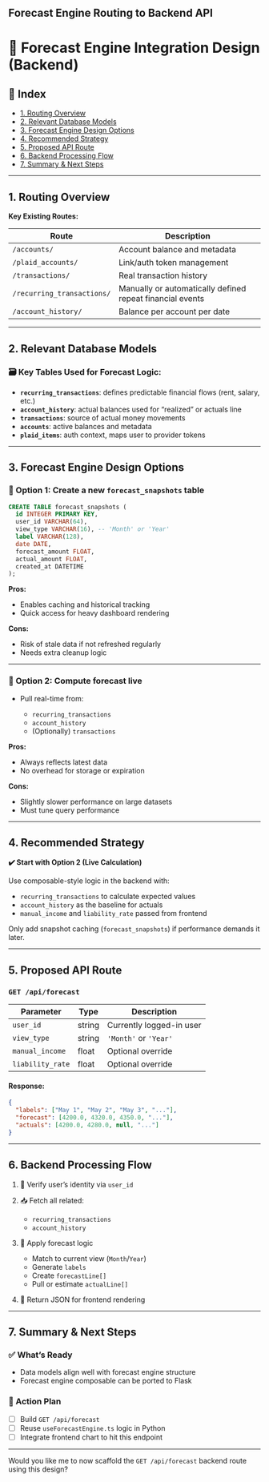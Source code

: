 ## Forecast Engine Routing to Backend API

# 📘 Forecast Engine Integration Design (Backend)

## 📑 Index

- [1. Routing Overview](#1-routing-overview)
- [2. Relevant Database Models](#2-relevant-database-models)
- [3. Forecast Engine Design Options](#3-forecast-engine-design-options)
- [4. Recommended Strategy](#4-recommended-strategy)
- [5. Proposed API Route](#5-proposed-api-route)
- [6. Backend Processing Flow](#6-backend-processing-flow)
- [7. Summary & Next Steps](#7-summary--next-steps)

---

## 1. Routing Overview

**Key Existing Routes:**

| Route                      | Description                                               |
| -------------------------- | --------------------------------------------------------- |
| `/accounts/`               | Account balance and metadata                              |
| `/plaid_accounts/`         | Link/auth token management                                |
| `/transactions/`           | Real transaction history                                  |
| `/recurring_transactions/` | Manually or automatically defined repeat financial events |
| `/account_history/`        | Balance per account per date                              |

---

## 2. Relevant Database Models

### 🗃️ Key Tables Used for Forecast Logic:

- **`recurring_transactions`**: defines predictable financial flows (rent, salary, etc.)
- **`account_history`**: actual balances used for “realized” or actuals line
- **`transactions`**: source of actual money movements
- **`accounts`**: active balances and metadata
- **`plaid_items`**: auth context, maps user to provider tokens

---

## 3. Forecast Engine Design Options

### 📌 Option 1: Create a new `forecast_snapshots` table

```sql
CREATE TABLE forecast_snapshots (
  id INTEGER PRIMARY KEY,
  user_id VARCHAR(64),
  view_type VARCHAR(16), -- 'Month' or 'Year'
  label VARCHAR(128),
  date DATE,
  forecast_amount FLOAT,
  actual_amount FLOAT,
  created_at DATETIME
);
```

**Pros:**

- Enables caching and historical tracking
- Quick access for heavy dashboard rendering

**Cons:**

- Risk of stale data if not refreshed regularly
- Needs extra cleanup logic

---

### 📌 Option 2: Compute forecast live

- Pull real-time from:

  - `recurring_transactions`
  - `account_history`
  - (Optionally) `transactions`

**Pros:**

- Always reflects latest data
- No overhead for storage or expiration

**Cons:**

- Slightly slower performance on large datasets
- Must tune query performance

---

## 4. Recommended Strategy

**✔️ Start with Option 2 (Live Calculation)**

Use composable-style logic in the backend with:

- `recurring_transactions` to calculate expected values
- `account_history` as the baseline for actuals
- `manual_income` and `liability_rate` passed from frontend

Only add snapshot caching (`forecast_snapshots`) if performance demands it later.

---

## 5. Proposed API Route

### `GET /api/forecast`

| Parameter        | Type   | Description              |
| ---------------- | ------ | ------------------------ |
| `user_id`        | string | Currently logged-in user |
| `view_type`      | string | `'Month'` or `'Year'`    |
| `manual_income`  | float  | Optional override        |
| `liability_rate` | float  | Optional override        |

#### Response:

```json
{
  "labels": ["May 1", "May 2", "May 3", "..."],
  "forecast": [4200.0, 4320.0, 4350.0, "..."],
  "actuals": [4200.0, 4280.0, null, "..."]
}
```

---

## 6. Backend Processing Flow

1. 🔐 Verify user’s identity via `user_id`
2. 📥 Fetch all related:

   - `recurring_transactions`
   - `account_history`

3. 🧠 Apply forecast logic

   - Match to current view (`Month`/`Year`)
   - Generate `labels`
   - Create `forecastLine[]`
   - Pull or estimate `actualLine[]`

4. 🚀 Return JSON for frontend rendering

---

## 7. Summary & Next Steps

### ✅ What’s Ready

- Data models align well with forecast engine structure
- Forecast engine composable can be ported to Flask

### 🔧 Action Plan

- [ ] Build `GET /api/forecast`
- [ ] Reuse `useForecastEngine.ts` logic in Python
- [ ] Integrate frontend chart to hit this endpoint

---

Would you like me to now scaffold the `GET /api/forecast` backend route using this design?
